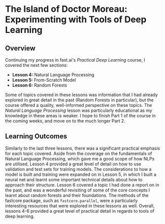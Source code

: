 # The Island of Doctor Moreau: Experimenting with Tools of Deep Learning

## Overview
Continuing my progress in fast.ai's *Practical Deep Learning* course, I covered the next few sections:
* **Lesson 4:** Natural Language Processing
* **Lesson 5:** From-Scratch Model
* **Lesson 6:** Random Forests

Some of topics covered in these lessons was information that I had already explored in great detail in the past (Random Forests in particular), but the course offered a quality, well-informed perspective on these topics. The *Natural Language Processing* lesson was particularly educational as my knowledge in these areas is weaker. I hope to finish Part 1 of the course in the coming weeks, and move on to the much longer Part 2.

## Learning Outcomes

Similarly to the last three lessons, there was a significant practical emphasis for each topic covered. Aside from the coverage on the fundamentals of Natural Language Processing, which gave me a good scope of how NLPs are utilised, Lesson 4 provided a great level of detail on how to use validation and test sets for training models. The considerations to how a model is built and training were expanded on in Lesson 5, in which I built a neural net and learnt some important technical details about how to approach their structure. Lesson 6 covered a topic I had done a report on in the past, and was a wonderful revisiting of some of the core concepts I learnt about random forests and their foundations. The methods of the fastcore package, such as ```fastcore.parallel```, were a particularly interesting resources that were explored in these lessons as well. Overall, lessons 4-6 provided a great level of practical detail in regards to tools of deep learning.
